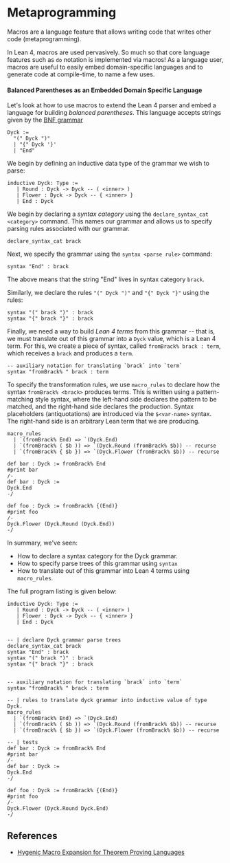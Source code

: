 # Metaprogramming

Macros are a language feature that allows writing code that writes other code (metaprogramming).

In Lean 4, macros are used pervasively. So much so that core language features such as `do` notation
is implemented via macros! As a language user, macros are useful to easily
embed domain-specific languages and to generate code at compile-time, to name a few uses.


#### Balanced Parentheses as an Embedded Domain Specific Language

Let's look at how to use macros to extend the Lean 4 parser and embed a language for building _balanced parentheses_.
This language accepts strings given by the [BNF grammar](https://en.wikipedia.org/wiki/Backus%E2%80%93Naur_form)

```
Dyck := 
  "(" Dyck ")" 
  | "{" Dyck '}'
  | "End"
```

We begin by defining an inductive data type of the grammar we wish to parse:

```lean,ignore
inductive Dyck: Type :=
   | Round : Dyck -> Dyck -- ( <inner> )
   | Flower : Dyck -> Dyck -- { <inner> }
   | End : Dyck
```

We begin by declaring a _syntax category_ using the `declare_syntax_cat <category>` command.
This names our grammar and allows us to specify parsing rules associated with our grammar.

```lean,ignore
declare_syntax_cat brack
```

Next, we specify the grammar using the `syntax <parse rule>` command:

```lean,ignore
syntax "End" : brack
```

The above means that the string "End" lives in syntax category `brack`.

Similarly, we declare the rules `"(" Dyck ")"` and `"{" Dyck "}"` using the rules:

```lean,ignore
syntax "(" brack ")" : brack
syntax "{" brack "}" : brack
```

Finally, we need a way to build _Lean 4 terms_ from this grammar -- that is, we must translate out of this
grammar into a `Dyck` value, which is a Lean 4 term. For this, we create a piece of syntax,
called `fromBrack% brack : term`, which receives a `brack` and produces a `term`.

```lean,ignore
-- auxiliary notation for translating `brack` into `term`
syntax "fromBrack% " brack : term
```

To specify the transformation rules, we use `macro_rules` to declare how the syntax `fromBrack% <brack>`
produces terms. This is written using a pattern-matching style syntax, where the left-hand side
declares the pattern to be matched, and the right-hand side declares the production. Syntax placeholders (antiquotations)
are introduced via the `$<var-name>` syntax. The right-hand side is
an arbitrary Lean term that we are producing.

```lean,ignore
macro_rules
  | `(fromBrack% End) => `(Dyck.End)
  | `(fromBrack% ( $b )) => `(Dyck.Round (fromBrack% $b)) -- recurse
  | `(fromBrack% { $b }) => `(Dyck.Flower (fromBrack% $b)) -- recurse
```


```lean,ignore
def bar : Dyck := fromBrack% End
#print bar
/-
def bar : Dyck :=
Dyck.End
-/

def foo : Dyck := fromBrack% {(End)}
#print foo
/-
Dyck.Flower (Dyck.Round (Dyck.End))
-/
```


In summary, we've seen:
- How to declare a syntax category for the Dyck grammar.
- How to specify parse trees of this grammar using `syntax`
- How to translate out of this grammar into Lean 4 terms using `macro_rules`.

The full program listing is given below:


```lean
inductive Dyck: Type :=
   | Round : Dyck -> Dyck -- ( <inner> )
   | Flower : Dyck -> Dyck -- { <inner> }
   | End : Dyck


-- | declare Dyck grammar parse trees
declare_syntax_cat brack
syntax "End" : brack
syntax "(" brack ")" : brack
syntax "{" brack "}" : brack


-- auxiliary notation for translating `brack` into `term`
syntax "fromBrack% " brack : term

-- | rules to translate dyck grammar into inductive value of type Dyck.
macro_rules
  | `(fromBrack% End) => `(Dyck.End)
  | `(fromBrack% ( $b )) => `(Dyck.Round (fromBrack% $b)) -- recurse
  | `(fromBrack% { $b }) => `(Dyck.Flower (fromBrack% $b)) -- recurse

-- | tests
def bar : Dyck := fromBrack% End
#print bar
/-
def bar : Dyck :=
Dyck.End
-/

def foo : Dyck := fromBrack% {(End)}
#print foo
/-
Dyck.Flower (Dyck.Round Dyck.End)
-/
```

## References
- [Hygenic Macro Expansion for Theorem Proving Languages](https://arxiv.org/abs/2001.10490)
